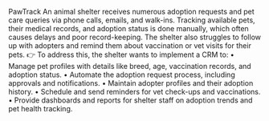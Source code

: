 PawTrack
An animal shelter receives numerous adoption requests and pet care queries via phone calls, emails, and walk-ins. Tracking available pets, their medical records, and adoption status is done manually, which often causes delays and poor record-keeping. The shelter also struggles to follow up with adopters and remind them about vaccination or vet visits for their pets.
👉 To address this, the shelter wants to implement a  CRM to:
•	Manage pet profiles with details like breed, age, vaccination records, and adoption status.
•	Automate the adoption request process, including approvals and notifications.
•	Maintain adopter profiles and their adoption history.
•	Schedule and send reminders for vet check-ups and vaccinations.
•	Provide dashboards and reports for shelter staff on adoption trends and pet health tracking.
